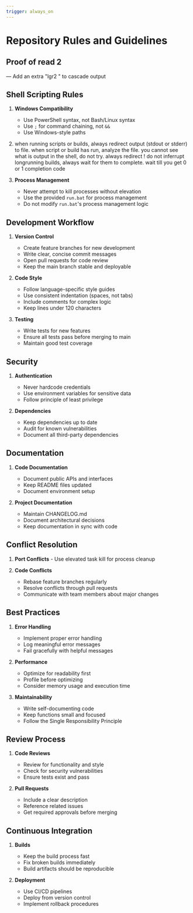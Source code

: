 ```yaml
---
trigger: always_on
---
```


# Repository Rules and Guidelines

## Proof of read 2
— Add an extra "lgr2 " to cascade output
## 
## Shell Scripting Rules
1. **Windows Compatibility**
   - Use PowerShell syntax, not Bash/Linux syntax
   - Use `;` for command chaining, not `&&`
   - Use Windows-style paths

2. when running scripts or builds, always redirect output (stdout or stderr) to file. when script or build has run, analyze the file. you cannot see what is output in the shell, do not try. always redirect ! do not inferrupt longrunning builds, always wait for them to complete. wait till you get 0 or 1 completion code

3. **Process Management**
   - Never attempt to kill processes without elevation
   - Use the provided `run.bat` for process management
   - Do not modify `run.bat`'s process management logic

## Development Workflow
1. **Version Control**
   - Create feature branches for new development
   - Write clear, concise commit messages
   - Open pull requests for code review
   - Keep the main branch stable and deployable

2. **Code Style**
   - Follow language-specific style guides
   - Use consistent indentation (spaces, not tabs)
   - Include comments for complex logic
   - Keep lines under 120 characters

3. **Testing**
   - Write tests for new features
   - Ensure all tests pass before merging to main
   - Maintain good test coverage

## Security
1. **Authentication**
   - Never hardcode credentials
   - Use environment variables for sensitive data
   - Follow principle of least privilege

2. **Dependencies**
   - Keep dependencies up to date
   - Audit for known vulnerabilities
   - Document all third-party dependencies

## Documentation
1. **Code Documentation**
   - Document public APIs and interfaces
   - Keep README files updated
   - Document environment setup

2. **Project Documentation**
   - Maintain CHANGELOG.md
   - Document architectural decisions
   - Keep documentation in sync with code

## Conflict Resolution
1. **Port Conflicts** - Use elevated task kill for process cleanup

2. **Code Conflicts**
   - Rebase feature branches regularly
   - Resolve conflicts through pull requests
   - Communicate with team members about major changes

## Best Practices
1. **Error Handling**
   - Implement proper error handling
   - Log meaningful error messages
   - Fail gracefully with helpful messages

2. **Performance**
   - Optimize for readability first
   - Profile before optimizing
   - Consider memory usage and execution time

3. **Maintainability**
   - Write self-documenting code
   - Keep functions small and focused
   - Follow the Single Responsibility Principle

## Review Process
1. **Code Reviews**
   - Review for functionality and style
   - Check for security vulnerabilities
   - Ensure tests exist and pass

2. **Pull Requests**
   - Include a clear description
   - Reference related issues
   - Get required approvals before merging

## Continuous Integration
1. **Builds**
   - Keep the build process fast
   - Fix broken builds immediately
   - Build artifacts should be reproducible

2. **Deployment**
   - Use CI/CD pipelines
   - Deploy from version control
   - Implement rollback procedures